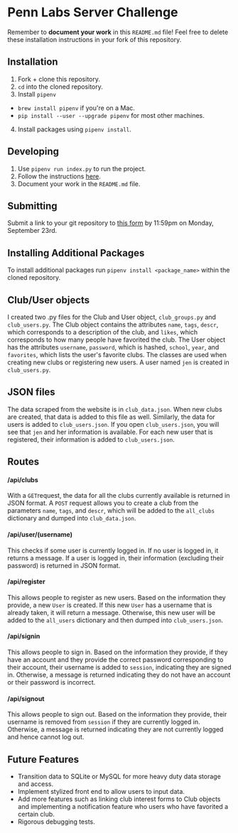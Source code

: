 # Penn Labs Server Challenge
Remember to **document your work** in this `README.md` file! Feel free to delete these installation instructions in your fork of this repository.

## Installation
1. Fork + clone this repository. 
2. `cd` into the cloned repository.
3. Install `pipenv`
  * `brew install pipenv` if you're on a Mac.
  * `pip install --user --upgrade pipenv` for most other machines.
4. Install packages using `pipenv install`.

## Developing
1. Use `pipenv run index.py` to run the project.
2. Follow the instructions [here](https://www.notion.so/pennlabs/Server-Challenge-Fall-19-480abf1871fc4a8d9600154816726343).
3. Document your work in the `README.md` file.

## Submitting
Submit a link to your git repository to [this form](https://airtable.com/shrqdIzlLgiRFzEWh) by 11:59pm on Monday, September 23rd.

## Installing Additional Packages
To install additional packages run `pipenv install <package_name>` within the cloned repository.

## Club/User objects
I created two .py files for the Club and User object, `club_groups.py` and `club_users.py`. The Club object contains the attributes `name`, `tags`, `descr`, which corresponds to a description of the club, and `likes`, which corresponds to how many people have favorited the club. The User object has the attributes `username`, `password`, which is hashed, `school`, `year`, and `favorites`, which lists the user's favorite clubs. The classes are used when creating new clubs or registering new users. A user named `jen` is created in `club_users.py`.

## JSON files
The data scraped from the website is in `club_data.json`. When new clubs are created, that data is added to this file as well. Similarly, the data for users is added to `club_users.json`. If you open `club_users.json`, you will see that `jen` and her information is available. For each new user that is registered, their information is added to `club_users.json`.

## Routes
#### /api/clubs
With a `GET`request, the data for all the clubs currently available is returned in JSON format. A `POST` request allows you to create a club from the parameters `name`, `tags`, and `descr`, which will be added to the `all_clubs` dictionary and dumped into `club_data.json`.

#### /api/user/(username)
This checks if some user is currently logged in. If no user is logged in, it returns a message. If a user is logged in, their information (excluding their password) is returned in JSON format.

#### /api/register
This allows people to register as new users. Based on the information they provide, a new `User` is created. If this new `User` has a username that is already taken, it will return a message. Otherwise, this new user will be added to the `all_users` dictionary and then dumped into `club_users.json`.

#### /api/signin
This allows people to sign in. Based on the information they provide, if they have an account and they provide the correct password corresponding to their account, their username is added to `session`, indicating they are signed in. Otherwise, a message is returned indicating they do not have an account or their password is incorrect.

#### /api/signout
This allows people to sign out. Based on the information they provide, their username is removed from `session` if they are currently logged in. Otherwise, a message is returned indicating they are not currently logged and hence cannot log out.

## Future Features
- Transition data to SQLite or MySQL for more heavy duty data storage and access.
- Implement stylized front end to allow users to input data.
- Add more features such as linking club interest forms to Club objects and implementing a notification feature who users who have favorited a certain club. 
- Rigorous debugging tests.
